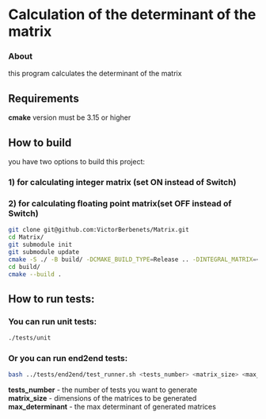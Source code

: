 # Calculation of the determinant of the matrix
### About
this program calculates the determinant of the matrix
## Requirements
**cmake** version must be 3.15 or higher
## How to build
you have two options to build this project: 
### 1) for calculating integer matrix (set ON instead of **Switch**)
### 2) for calculating floating point matrix(set OFF instead of **Switch**)
```bash
git clone git@github.com:VictorBerbenets/Matrix.git
cd Matrix/
git submodule init
git submodule update
cmake -S ./ -B build/ -DCMAKE_BUILD_TYPE=Release .. -DINTEGRAL_MATRIX=<Switch>
cd build/
cmake --build .
```
## How to run tests:
### You can run unit tests:
```bash
./tests/unit
```
### Or you can run end2end tests:
```bash
bash ../tests/end2end/test_runner.sh <tests_number> <matrix_size> <max_determinant>
```
**tests_number** - the number of tests you want to generate  
**matrix_size**  - dimensions of the matrices to be generated   
**max_determinant** - the max determinant of generated matrices   
